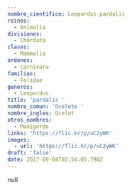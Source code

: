 ```yaml
---
nombre_cientifico: Leopardus pardalis
reinos:
  - Animalia
divisiones:
  - Chordata
clases:
  - Mammalia
ordenes:
  - Carnivora
familias:
  - Felidae
generos:
  - Leopardus
title: 'pardalis '
nombre_comun: 'Ocelote '
nombre_ingles: Ocelot
otros_nombres:
  - Manigordo
links: 'https://flic.kr/p/uC2yWK'
images:
  - url: 'https://flic.kr/p/uC2yWK'
draft: 'false'
date: 2017-09-04T02:54:05.790Z
---
```

null
